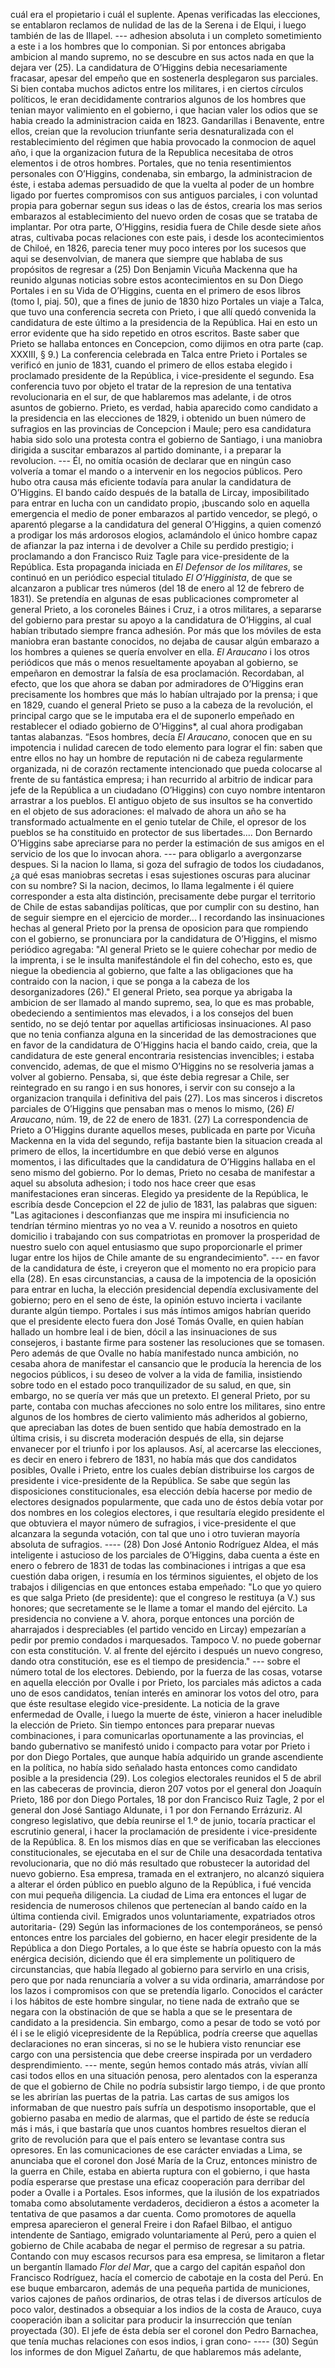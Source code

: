 cuál era el propietario i cuál el suplente. Apenas verificadas las elecciones, se entablaron reclamos de nulidad de las de la Serena i de Elqui, i luego también de las de Illapel. --- adhesion absoluta i un completo sometimiento a este i a los hombres que lo componian. Si por entonces abrigaba ambicion al mando supremo, no se descubre en sus actos nada en que la dejara ver (25). La candidatura de O’Higgins debia necesariamente fracasar, apesar del empeño que en sostenerla desplegaron sus parciales. Si bien contaba muchos adictos entre los militares, i en ciertos círculos políticos, le eran decididamente contrarios algunos de los hombres que tenian mayor valimiento en el gobierno, i que hacian valer los odios que se habia creado la administracion caida en 1823. Gandarillas i Benavente, entre ellos, creian que la revolucion triunfante seria desnaturalizada con el restablecimiento del régimen que habia provocado la conmocion de aquel año, i que la organizacion futura de la Republica necesitaba de otros elementos i de otros hombres. Portales, que no tenia resentimientos personales con O’Higgins, condenaba, sin embargo, la administracion de éste, i estaba ademas persuadido de que la vuelta al poder de un hombre ligado por fuertes compromisos con sus antiguos parciales, i con voluntad propia para gobernar segun sus ideas o las de éstos, crearia los mas serios embarazos al establecimiento del nuevo orden de cosas que se trataba de implantar. Por otra parte, O’Higgins, residia fuera de Chile desde siete años atras, cultivaba pocas relaciones con este pais, i desde los acontecimientos de Chiloé, en 1826, parecia tener muy poco interes por los sucesos que aqui se desenvolvian, de manera que siempre que hablaba de sus propósitos de regresar a (25) Don Benjamin Vicuña Mackenna que ha reunido algunas noticias sobre estos acontecimientos en su Don Diego Portales i en su Vida de O’Higgins, cuenta en el primero de esos libros (tomo I, piaj. 50), que a fines de junio de 1830 hizo Portales un viaje a Talca, que tuvo una conferencia secreta con Prieto, i que allí quedó convenida la candidatura de este último a la presidencia de la República. Hai en esto un error evidente que ha sido repetido en otros escritos. Baste saber que Prieto se hallaba entonces en Concepcion, como dijimos en otra parte (cap. XXXIII, § 9.) La conferencia celebrada en Talca entre Prieto i Portales se verificó en junio de 1831, cuando el primero de ellos estaba elegido i proclamado presidente de la República, i vice-presidente el segundo. Esa conferencia tuvo por objeto el tratar de la represion de una tentativa revolucionaria en el sur, de que hablaremos mas adelante, i de otros asuntos de gobierno. Prieto, es verdad, habia aparecido como candidato a la presidencia en las elecciones de 1829, i obtenido un buen número de sufragios en las provincias de Concepcion i Maule; pero esa candidatura habia sido solo una protesta contra el gobierno de Santiago, i una maniobra dirigida a suscitar embarazos al partido dominante, i a preparar la revolucion. --- Él, no omitía ocasión de declarar que en ningún caso volvería a tomar el mando o a intervenir en los negocios públicos. Pero hubo otra causa más eficiente todavía para anular la candidatura de O’Higgins. El bando caído después de la batalla de Lircay, imposibilitado para entrar en lucha con un candidato propio, ¡buscando solo en aquella emergencia el medio de poner embarazos al partido vencedor, se plegó, o aparentó plegarse a la candidatura del general O’Higgins, a quien comenzó a prodigar los más ardorosos elogios, aclamándolo el único hombre capaz de afianzar la paz interna i de devolver a Chile su perdido prestigio; i proclamando a don Francisco Ruiz Tagle para vice-presidente de la República. Esta propaganda iniciada en *El Defensor de los militares*, se continuó en un periódico especial titulado *El O’Higginista*, de que se alcanzaron a publicar tres números (del 18 de enero al 12 de febrero de 1831). Se pretendía en algunas de esas publicaciones comprometer al general Prieto, a los coroneles Báines i Cruz, i a otros militares, a separarse del gobierno para prestar su apoyo a la candidatura de O’Higgins, al cual habían tributado siempre franca adhesión. Por más que los móviles de esta maniobra eran bastante conocidos, no dejaba de causar algún embarazo a los hombres a quienes se quería envolver en ella. *El Araucano* i los otros periódicos que más o menos resueltamente apoyaban al gobierno, se empeñaron en demostrar la falsía de esa proclamación. Recordaban, al efecto, que los que ahora se daban por admiradores de O’Higgins eran precisamente los hombres que más lo habían ultrajado por la prensa; i que en 1829, cuando el general Prieto se puso a la cabeza de la revolución, el principal cargo que se le imputaba era el de suponerlo empeñado en restablecer el odiado gobierno de O’Higgins*, al cual ahora prodigaban tantas alabanzas. “Esos hombres, decía *El Araucano*, conocen que en su impotencia i nulidad carecen de todo elemento para lograr el fin: saben que entre ellos no hay un hombre de reputación ni de cabeza regularmente organizada, ni de corazón rectamente intencionado que pueda colocarse al frente de su fantástica empresa; i han recurrido al arbitrio de indicar para jefe de la República a un ciudadano (O’Higgins) con cuyo nombre intentaron arrastrar a los pueblos. El antiguo objeto de sus insultos se ha convertido en el objeto de sus adoraciones: el malvado de ahora un año se ha transformado actualmente en el genio tutelar de Chile, el opresor de los pueblos se ha constituido en protector de sus libertades.... Don Bernardo O’Higgins sabe apreciarse para no perder la estimación de sus amigos en el servicio de los que lo invocan ahora. --- para obligarlo a avergonzarse despues. Si la nacion lo llama, si goza del sufragio de todos los ciudadanos, ¿a qué esas maniobras secretas i esas sujestiones oscuras para alucinar con su nombre? Si la nacion, decimos, lo llama legalmente i él quiere corresponder a esta alta distinción, precisamente debe purgar el territorio de Chile de estas sabandijas políticas, que por cumplir con su destino, han de seguir siempre en el ejercicio de morder... I recordando las insinuaciones hechas al general Prieto por la prensa de oposicion para que rompiendo con el gobierno, se pronunciara por la candidatura de O’Higgins, el mismo periódico agregaba: "Al general Prieto se le quiere cohechar por medio de la imprenta, i se le insulta manifestándole el fin del cohecho, esto es, que niegue la obediencia al gobierno, que falte a las obligaciones que ha contraido con la nacion, i que se ponga a la cabeza de los desorganizadores (26)." El general Prieto, sea porque ya abrigaba la ambicion de ser llamado al mando supremo, sea, lo que es mas probable, obedeciendo a sentimientos mas elevados, i a los consejos del buen sentido, no se dejó tentar por aquellas artificiosas insinuaciones. Al paso que no tenia confianza alguna en la sinceridad de las demostraciones que en favor de la candidatura de O’Higgins hacia el bando caido, creia, que la candidatura de este general encontraria resistencias invencibles; i estaba convencido, ademas, de que el mismo O’Higgins no se resolveria jamas a volver al gobierno. Pensaba, si, que éste debia regresar a Chile, ser reintegrado en su rango i en sus honores, i servir con su consejo a la organizacion tranquila i definitiva del pais (27). Los mas sinceros i discretos parciales de O’Higgins que pensaban mas o menos lo mismo, (26) *El Araucano*, núm. 19, de 22 de enero de 1831. (27) La correspondencia de Prieto a O’Higgins durante aquellos meses, publicada en parte por Vicuña Mackenna en la vida del segundo, refija bastante bien la situacion creada al primero de ellos, la incertidumbre en que debió verse en algunos momentos, i las dificultades que la candidatura de O’Higgins hallaba en el seno mismo del gobierno. Por lo demas, Prieto no cesaba de manifestar a aquel su absoluta adhesion; i todo nos hace creer que esas manifestaciones eran sinceras. Elegido ya presidente de la República, le escribía desde Concepcion el 22 de julio de 1831, las palabras que siguen: "Las agitaciones i desconfianzas que me inspira mi insuficiencia no tendrían término mientras yo no vea a V. reunido a nosotros en quieto domicilio i trabajando con sus compatriotas en promover la prosperidad de nuestro suelo con aquel entusiasmo que supo proporcionarle el primer lugar entre los hijos de Chile amante de su engrandecimiento". --- en favor de la candidatura de éste, i creyeron que el momento no era propicio para ella (28). En esas circunstancias, a causa de la impotencia de la oposición para entrar en lucha, la elección presidencial dependía exclusivamente del gobierno; pero en el seno de éste, la opinión estuvo incierta i vacilante durante algún tiempo. Portales i sus más íntimos amigos habrían querido que el presidente electo fuera don José Tomás Ovalle, en quien habían hallado un hombre leal i de bien, dócil a las insinuaciones de sus consejeros, i bastante firme para sostener las resoluciones que se tomasen. Pero además de que Ovalle no había manifestado nunca ambición, no cesaba ahora de manifestar el cansancio que le producía la herencia de los negocios públicos, i su deseo de volver a la vida de familia, insistiendo sobre todo en el estado poco tranquilizador de su salud, en que, sin embargo, no se quería ver más que un pretexto. El general Prieto, por su parte, contaba con muchas afecciones no solo entre los militares, sino entre algunos de los hombres de cierto valimiento más adheridos al gobierno, que apreciaban las dotes de buen sentido que había demostrado en la última crisis, i su discreta moderación después de ella, sin dejarse envanecer por el triunfo i por los aplausos. Así, al acercarse las elecciones, es decir en enero i febrero de 1831, no había más que dos candidatos posibles, Ovalle i Prieto, entre los cuales debían distribuirse los cargos de presidente i vice-presidente de la República. Se sabe que según las disposiciones constitucionales, esa elección debía hacerse por medio de electores designados popularmente, que cada uno de éstos debía votar por dos nombres en los colegios electores, i que resultaría elegido presidente el que obtuviera el mayor número de sufragios, i vice-presidente el que alcanzara la segunda votación, con tal que uno i otro tuvieran mayoría absoluta de sufragios. ---- (28) Don José Antonio Rodríguez Aldea, el más inteligente i astucioso de los parciales de O’Higgins, daba cuenta a éste en enero o febrero de 1831 de todas las combinaciones i intrigas a que esa cuestión daba origen, i resumía en los términos siguientes, el objeto de los trabajos i diligencias en que entonces estaba empeñado: "Lo que yo quiero es que salga Prieto (de presidente): que el congreso le restituya (a V.) sus honores; que secretamente se le llame a tomar el mando del ejército. La presidencia no conviene a V. ahora, porque entonces una porción de aharrajados i despreciables (el partido vencido en Lircay) empezarían a pedir por premio condados i marquesados. Tampoco V. no puede gobernar con esta constitución. V. al frente del ejército i después un nuevo congreso, dando otra constitución, ese es el tiempo de presidencia." --- sobre el número total de los electores. Debiendo, por la fuerza de las cosas, votarse en aquella elección por Ovalle i por Prieto, los parciales más adictos a cada uno de esos candidatos, tenían interés en aminorar los votos del otro, para que éste resultase elegido vice-presidente. La noticia de la grave enfermedad de Ovalle, i luego la muerte de éste, vinieron a hacer ineludible la elección de Prieto. Sin tiempo entonces para preparar nuevas combinaciones, i para comunicarlas oportunamente a las provincias, el bando gubernativo se manifestó unido i compacto para votar por Prieto i por don Diego Portales, que aunque había adquirido un grande ascendiente en la política, no había sido señalado hasta entonces como candidato posible a la presidencia (29). Los colegios electorales reunidos el 5 de abril en las cabeceras de provincia, dieron 207 votos por el general don Joaquín Prieto, 186 por don Diego Portales, 18 por don Francisco Ruiz Tagle, 2 por el general don José Santiago Aldunate, i 1 por don Fernando Errázuriz. Al congreso legislativo, que debía reunirse el 1.º de junio, tocaría practicar el escrutinio general, i hacer la proclamación de presidente i vice-presidente de la República. 8. En los mismos días en que se verificaban las elecciones constitucionales, se ejecutaba en el sur de Chile una desacordada tentativa revolucionaria, que no dió más resultado que robustecer la autoridad del nuevo gobierno. Esa empresa, tramada en el extranjero, no alcanzó siquiera a alterar el órden público en pueblo alguno de la República, i fué vencida con mui pequeña diligencia. La ciudad de Lima era entonces el lugar de residencia de numerosos chilenos que pertenecían al bando caído en la última contienda civil. Emigrados unos voluntariamente, expatriados otros autoritaria- (29) Según las informaciones de los contemporáneos, se pensó entonces entre los parciales del gobierno, en hacer elegir presidente de la República a don Diego Portales, a lo que éste se habría opuesto con la más enérgica decisión, diciendo que él era simplemente un politiquero de circunstancias, que había llegado al gobierno para servirlo en una crisis, pero que por nada renunciaría a volver a su vida ordinaria, amarrándose por los lazos i compromisos con que se pretendía ligarlo. Conocidos el carácter i los hábitos de este hombre singular, no tiene nada de extraño que se negara con la obstinación de que se habla a que se le presentara de candidato a la presidencia. Sin embargo, como a pesar de todo se votó por él i se le eligió vicepresidente de la República, podría creerse que aquellas declaraciones no eran sinceras, si no se le hubiera visto renunciar ese cargo con una persistencia que debe creerse inspirada por un verdadero desprendimiento. --- mente, según hemos contado más atrás, vivían allí casi todos ellos en una situación penosa, pero alentados con la esperanza de que el gobierno de Chile no podría subsistir largo tiempo, i de que pronto se les abrirían las puertas de la patria. Las cartas de sus amigos los informaban de que nuestro país sufría un despotismo insoportable, que el gobierno pasaba en medio de alarmas, que el partido de éste se reducía más i más, i que bastaría que unos cuantos hombres resueltos dieran el grito de revolución para que el país entero se levantase contra sus opresores. En las comunicaciones de ese carácter enviadas a Lima, se anunciaba que el coronel don José María de la Cruz, entonces ministro de la guerra en Chile, estaba en abierta ruptura con el gobierno, i que hasta podía esperarse que prestase una eficaz cooperación para derribar del poder a Ovalle i a Portales. Esos informes, que la ilusión de los expatriados tomaba como absolutamente verdaderos, decidieron a éstos a acometer la tentativa de que pasamos a dar cuenta. Como promotores de aquella empresa aparecieron el general Freire i don Rafael Bilbao, el antiguo intendente de Santiago, emigrado voluntariamente al Perú, pero a quien el gobierno de Chile acababa de negar el permiso de regresar a su patria. Contando con muy escasos recursos para esa empresa, se limitaron a fletar un bergantín llamado *Flor del Mar*, que a cargo del capitán español don Francisco Rodríguez, hacía el comercio de cabotaje en la costa del Perú. En ese buque embarcaron, además de una pequeña partida de municiones, varios cajones de paños ordinarios, de otras telas i de diversos artículos de poco valor, destinados a obsequiar a los indios de la costa de Arauco, cuya cooperación iban a solicitar para producir la insurrección que tenían proyectada (30). El jefe de ésta debía ser el coronel don Pedro Barnachea, que tenía muchas relaciones con esos indios, i gran cono- ---- (30) Según los informes de don Miguel Zañartu, de que hablaremos más adelante,